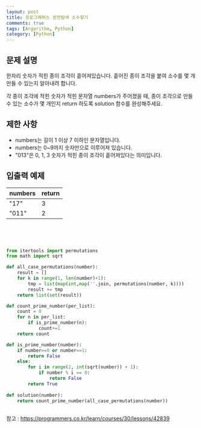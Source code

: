 ```yaml
---
layout: post
title: 프로그래머스 완전탐색 소수찾기
comments: true
tags: [Argorithm, Python]
category: [Python]
---
```



## 문제 설명
한자리 숫자가 적힌 종이 조각이 흩어져있습니다. 흩어진 종이 조각을 붙여 소수를 몇 개 만들 수 있는지 알아내려 합니다.

각 종이 조각에 적힌 숫자가 적힌 문자열 numbers가 주어졌을 때, 종이 조각으로 만들 수 있는 소수가 몇 개인지 return 하도록 solution 함수를 완성해주세요.

## 제한 사항
- numbers는 길이 1 이상 7 이하인 문자열입니다.
- numbers는 0~9까지 숫자만으로 이루어져 있습니다.
- "013"은 0, 1, 3 숫자가 적힌 종이 조각이 흩어져있다는 의미입니다.

## 입출력 예제

|numbers	|return|
|---|---|
|"17"	|3|
|"011"	|2|

&nbsp;

&nbsp;

```python
from itertools import permutations
from math import sqrt

def all_case_permutations(number):
    result = []
    for k in range(1, len(number)+1):
        tmp = list(map(int,map(''.join, permutations(number, k))))
        result += tmp
    return list(set(result))

def count_prime_number(per_list):
    count = 0
    for n in per_list:
        if is_prime_number(n):
            count+=1
    return count

def is_prime_number(number):
    if number==0 or number==1:
        return False
    else:
        for i in range(2, int(sqrt(number)) + 1):
            if number % i == 0:
                return False
        return True       
        
def solution(number):
    return count_prime_number(all_case_permutations(number))
    
```

참고 : <https://programmers.co.kr/learn/courses/30/lessons/42839>